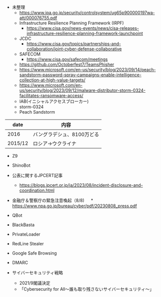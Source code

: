 * 未整理
  * https://www.ipa.go.jp/security/controlsystem/ug65p900000197wa-att/000076755.pdf
  * Infrastructure Resilience Planning Framework (IRPF)
    * https://www.cisa.gov/news-events/news/cisa-releases-infrastructure-resilience-planning-framework-launchpoint
  * JCDC
    * https://www.cisa.gov/topics/partnerships-and-collaboration/joint-cyber-defense-collaborative
  * SAFECOM
    * https://www.cisa.gov/safecom/meetings
  * https://github.com/Octoberfest7/TeamsPhisher
  * https://www.microsoft.com/en-us/security/blog/2023/09/14/peach-sandstorm-password-spray-campaigns-enable-intelligence-collection-at-high-value-targets/
  * https://www.microsoft.com/en-us/security/blog/2023/09/12/malware-distributor-storm-0324-facilitates-ransomware-access/
  * IAB(イニシャルアクセスブローカー)
  * storm-0324
  * Peach Sandstorm
 
|date|内容|
|---|---|
|2016|バングラデシュ、8100万どる|
|2015/12|ロシア→ウクライナ|

  * Z9
  * ShinoBot

  * 公表に関するJPCERT記事
    * https://blogs.jpcert.or.jp/ja/2023/08/incident-disclosure-and-coordination.html
  * 金融庁＆警察庁の緊急注意喚起（8/8)
　  * https://www.npa.go.jp/bureau/cyber/pdf/20230808_press.pdf

  * QBot
  * BlackBasta
  * PrivateLoader
  * RedLine Stealer

  * Google Safe Browsing

  * DMARC

  * サイバーセキュリティ戦略
    * 2021/9閣議決定
    * 「Cybersecurity for All～誰も取り残さないサイバーセキュリティ～」